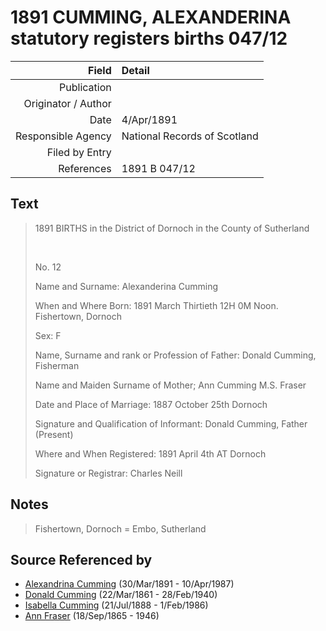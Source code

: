 ﻿---
layout: page
permalink: /sources/s74795264
---

# 1891 CUMMING, ALEXANDERINA statutory registers births 047/12

Field | Detail
---:|:---
Publication | 
Originator / Author | 
Date | 4/Apr/1891
Responsible Agency | National Records of Scotland
Filed by Entry | 
References | 1891 B 047/12

## Text

> 1891 BIRTHS in the District of Dornoch in the County of Sutherland
>
> <br/>
>
> No. 12
>
> Name and Surname: Alexanderina Cumming
>
> When and Where Born: 1891 March Thirtieth 12H 0M Noon. Fishertown, Dornoch
>
> Sex: F
>
> Name, Surname and rank or Profession of Father: Donald Cumming, Fisherman
>
> Name and Maiden Surname of Mother; Ann Cumming M.S. Fraser
>
> Date and Place of Marriage: 1887 October 25th Dornoch
>
> Signature and Qualification of Informant: Donald Cumming, Father (Present)
>
> Where and When Registered: 1891 April 4th AT Dornoch
>
> Signature or Registrar: Charles Neill
>

## Notes

> Fishertown, Dornoch = Embo, Sutherland
>


## Source Referenced by

* [Alexandrina Cumming](../people/@57186713@-alexandrina-cumming-b1891-3-30-d1987-4-10.md) (30/Mar/1891 - 10/Apr/1987)
* [Donald Cumming](../people/@20465544@-donald-cumming-b1861-3-22-d1940-2-28.md) (22/Mar/1861 - 28/Feb/1940)
* [Isabella Cumming](../people/@84684994@-isabella-cumming-b1888-7-21-d1986-2-1.md) (21/Jul/1888 - 1/Feb/1986)
* [Ann Fraser](../people/@70425788@-ann-fraser-b1865-9-18-d1946.md) (18/Sep/1865 - 1946)
